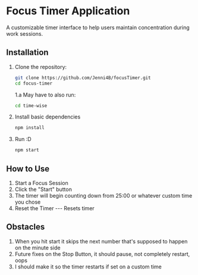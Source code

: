 # Focus Timer Application

A customizable timer interface to help users maintain concentration during work sessions.
## Installation

1. Clone the repository:
   ```sh
   git clone https://github.com/Jenni4B/focusTimer.git
   cd focus-timer
   ```
   1.a May have to also run:
   ```sh
   cd time-wise

3. Install basic dependencies
   ```sh
   npm install
4. Run :D
   ```sh
   npm start

## How to Use
1. Start a Focus Session
2. Click the "Start" button
3. The timer will begin counting down from 25:00 or whatever custom time you chose
4. Reset the Timer --- Resets timer

## Obstacles
1. When you hit start it skips the next number that's supposed to happen on the minute side
2. Future fixes on the Stop Button, it should pause, not completely restart, oops
3. I should make it so the timer restarts if set on a custom time
